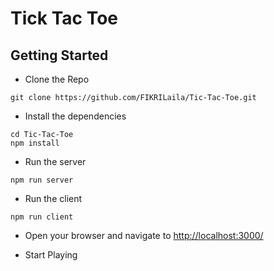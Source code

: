 # Tick Tac Toe

## Getting Started

- Clone the Repo

```
git clone https://github.com/FIKRILaila/Tic-Tac-Toe.git
```

- Install the dependencies

```
cd Tic-Tac-Toe
npm install
```

- Run the server

```
npm run server
```

- Run the client

```
npm run client
```

- Open your browser and navigate to [http://localhost:3000/](http://localhost:3000/)

- Start Playing

